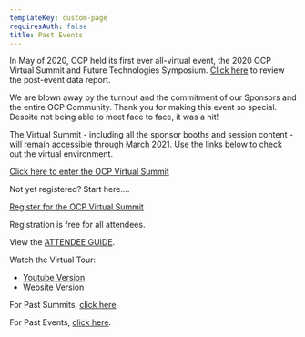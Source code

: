 ```yaml
---
templateKey: custom-page
requiresAuth: false
title: Past Events
---
```

In May of 2020, OCP held its first ever all-virtual event, the 2020 OCP Virtual Summit and Future Technologies Symposium. [Click here](https://www.opencompute.org/blog/2020-ocp-virtual-summit-by-the-numbers "2020 OCP Virtual Summit and Future Technologies Symposium report") to review the post-event data report.

We are blown away by the turnout and the commitment of our Sponsors and the entire OCP Community. Thank you for making this event so special. Despite not being able to meet face to face, it was a hit!

The Virtual Summit - including all the sponsor booths and session content - will remain accessible through March 2021. Use the links below to check out the virtual environment.

[Click here to enter the OCP Virtual Summit](https://onlinexperiences.com/scripts/Server.nxp?LASCmd=L:0&AI=1&InitialDisplay=1&ClientBrowser=0&ShowKey=86206 "Click here to enter the OCP Virtual Summit")

Not yet registered? Start here....

[Register for the OCP Virtual Summit](https://onlinexperiences.com/scripts/Server.nxp?LASCmd=AI:4;F:QS!10100&ShowUUID=3DDA7808-3971-4137-A8A4-0079DA06BF4C&Referrer=https%3A%2F%2Fwww.opencompute.org "Link to Register for the OCP Virtual Summit")

Registration is free for all attendees.

View the [ATTENDEE GUIDE](https://146a55aca6f00848c565-a7635525d40ac1c70300198708936b4e.ssl.cf1.rackcdn.com/images/24bfb77a74f8bc6cf3867980a73848e97d4327c5.pdf "Attendee Guide").

Watch the Virtual Tour:

*   [Youtube Version](https://www.youtube.com/watch?v=8G52FT2-DCA&feature=youtu.be "Virtual Tour")
*   [Website Version](https://146a55aca6f00848c565-a7635525d40ac1c70300198708936b4e.ssl.cf1.rackcdn.com/images/c3eda89df53c69eae558622603e3f9e7a600eae7.mp4 "Virtual Tour") 

For Past Summits, [click here](https://www.opencompute.org/events/past-summits "Past Summits").

For Past Events, [click here](https://www.opencompute.org/events/past-events "Past Events").